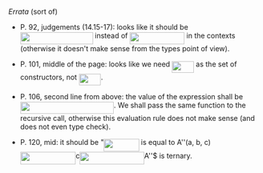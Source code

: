 *Errata* (sort of)

* P. 92, judgements (14.15-17):
looks like it should be <img src="/tex/bd28b29032812b6c2f34bbf2bbee12ad.svg?invert_in_darkmode&sanitize=true" align=middle width=144.78926054999997pt height=24.7161288pt/>
instead of <img src="/tex/8dca0ab1a3311a299651db0ec21443fe.svg?invert_in_darkmode&sanitize=true" align=middle width=109.17273179999998pt height=24.7161288pt/> in the contexts
(otherwise it doesn't make sense from the types point of view).

* P. 101, middle of the page: looks like we need <img src="/tex/436e026ed24a8323d34a7cefa2c64a9d.svg?invert_in_darkmode&sanitize=true" align=middle width=43.835549999999984pt height=22.648391699999998pt/> as the set of constructors, not <img src="/tex/ad92ad37f0d196e080c1ecb48b2f6e9a.svg?invert_in_darkmode&sanitize=true" align=middle width=43.835549999999984pt height=22.648391699999998pt/>.

* P. 106, second line from above: the value of the expression shall be <img src="/tex/3a0a5838a63ec9213f7f936637e0ecbb.svg?invert_in_darkmode&sanitize=true" align=middle width=186.53553599999998pt height=24.65753399999998pt/>.
  We shall pass the same function to the recursive call, otherwise this evaluation rule does not make sense (and does not even type check).

* P. 120, mid: it should be "<img src="/tex/512dea171bdc78854239cde5c41ff79e.svg?invert_in_darkmode&sanitize=true" align=middle width=70.16367599999998pt height=24.7161288pt/> is equal to A''(a, b, c)<img src="/tex/654d7272dc5465e9c7ee22cb157d351a.svg?invert_in_darkmode&sanitize=true" align=middle width=110.50189259999999pt height=24.65753399999998pt/>c<img src="/tex/b80e740590dfd1c865355451deed512d.svg?invert_in_darkmode&sanitize=true" align=middle width=128.774382pt height=24.65753399999998pt/>A''$ is ternary.
